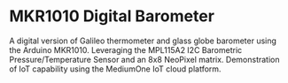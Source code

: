 # MKR1010 Digital Barometer

A digital version of Galileo thermometer and glass globe barometer using the Arduino MKR1010. Leveraging the MPL115A2 I2C Barometric Pressure/Temperature Sensor and an 8x8 NeoPixel matrix. Demonstration of IoT capability using the MediumOne IoT cloud platform.
